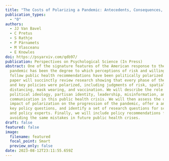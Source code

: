 ```yaml
---
title: "The Costs of Polarizing a Pandemic: Antecedents, Consequences, and Lessons"
publication_types:
  - "0"
authors:
  - JJ Van Bavel
  - C Pretus
  - S Rathje
  - P Pärnamets
  - M Vlasceanu
  - E Knowles
doi: https://psyarxiv.com/qdb97/
publication: Perspectives on Psychological Science (In Press)
abstract: One of the signature features of the American response to the COVID-19
  pandemic has been the degree to which perceptions of risk and willingness to
  follow public health recommendations have been politically polarized. This
  paper will succinctly review research showing that every phase of the pandemic
  and key policies were polarized, including judgments of risk, spatial
  distancing, mask wearing, and vaccination. We will describe the role of
  political ideology, partisan identity, leadership, misinformation, and mass
  communication in this public health crisis. We will then assess the overall
  impact of polarization on the progression of the pandemic, offer a analysis of
  key policy questions, and identify a set of research questions for scholars
  and policy experts. Finally, we will include policy recommendations for
  avoiding the same mistakes in future public health crises.
draft: false
featured: false
image:
  filename: featured
  focal_point: Smart
  preview_only: false
date: 2023-08-12T23:11:55.659Z
---
```

